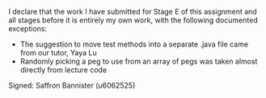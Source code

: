 I declare that the work I have submitted for Stage E of this assignment and all stages before it is entirely my own work, with the
following documented exceptions:

* The suggestion to move test methods into a separate .java file came from our tutor, Yaya Lu
* Randomly picking a peg to use from an array of pegs was taken almost directly from lecture code

Signed: Saffron Bannister (u6062525)
